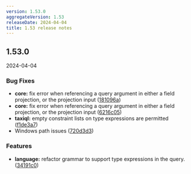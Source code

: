 ```yaml
---
version: 1.53.0
aggregateVersion: 1.53
releaseDate: 2024-04-04
title: 1.53 release notes
---
```

## 1.53.0
2024-04-04

### Bug Fixes

* **core:** fix error when referencing a query argument in either a field projection, or the projection input ([181096a](https://gitlab.com/taxi-lang/taxi-lang/commit/181096a93c615eaf8abf8d8ab9b12a5e436472dc))
* **core:** fix error when referencing a query argument in either a field projection, or the projection input ([6216c05](https://gitlab.com/taxi-lang/taxi-lang/commit/6216c052cfa0ec48e37ca653d1b6b543b9d724b6))
* **taxiql:** empty constraint lists on type expressions are permitted ([f1de3a7](https://gitlab.com/taxi-lang/taxi-lang/commit/f1de3a70ee57ac75477f1ce21d4f4b0ab0f7507e))
* Windows path issues ([720d3d3](https://gitlab.com/taxi-lang/taxi-lang/commit/720d3d341db95973b0b80a3d9f77ee806bea7ffc))


### Features

* **language:** refactor grammar to support type expressions in the query. ([34191c0](https://gitlab.com/taxi-lang/taxi-lang/commit/34191c0713e14361d1af1ca3d042a4cc73dafd15))



